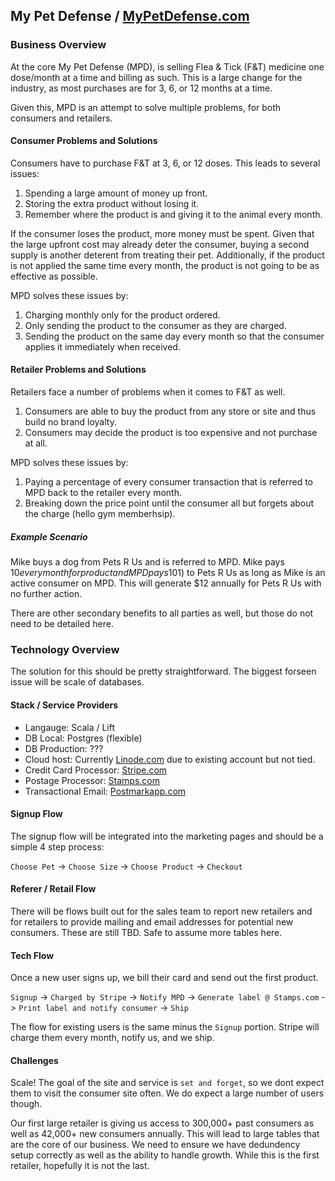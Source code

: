 ## My Pet Defense / [MyPetDefense.com](mypetdefense.com)

### Business Overview
At the core My Pet Defense (MPD), is selling Flea & Tick (F&T) medicine one dose/month at a time and billing as such. This is a large change for the industry, as most purchases are for 3, 6, or 12 months at a time. 

Given this, MPD is an attempt to solve multiple problems, for both consumers and retailers. 

#### Consumer Problems and Solutions
Consumers have to purchase F&T at 3, 6, or 12 doses. This leads to several issues:

1. Spending a large amount of money up front.
1. Storing the extra product without losing it.
1. Remember where the product is and giving it to the animal every month.

If the consumer loses the product, more money must be spent. Given that the large upfront cost may already deter the consumer, buying a  second supply is another deterent from treating their pet. Additionally, if the product is not applied the same time every month, the product is not going to be as effective as possible.

MPD solves these issues by:

1. Charging monthly only for the product ordered.
1. Only sending the product to the consumer as they are charged.
1. Sending the product on the same day every month so that the consumer applies it immediately when received. 

#### Retailer Problems and Solutions
Retailers face a number of problems when it comes to F&T as well.

1. Consumers are able to buy the product from any store or site and thus build no brand loyalty.
1. Consumers may decide the product is too expensive and not purchase at all.

MPD solves these issues by:

1. Paying a percentage of every consumer transaction that is referred to MPD back to the retailer every month.
1. Breaking down the price point until the consumer all but forgets about the charge (hello gym memberhsip).

##### Example Scenario
Mike buys a dog from Pets R Us and is referred to MPD. Mike pays $10 every month for product and MPD pays 10% ($1) to Pets R Us as long as Mike is an active consumer on MPD. This will generate $12 annually for Pets R Us with no further action.

There are other secondary benefits to all parties as well, but those do not need to be detailed here.

### Technology Overview
The solution for this should be pretty straightforward. The biggest forseen issue will be scale of databases.

#### Stack / Service Providers
* Langauge: Scala / Lift
* DB Local: Postgres (flexible)
* DB Production: ???
* Cloud host: Currently [Linode.com](Linode.com) due to existing account but not tied.
* Credit Card Processor: [Stripe.com](Stripe.com)
* Postage Processor: [Stamps.com](Stamps.com)
* Transactional Email: [Postmarkapp.com](Postmarkapp.com)

#### Signup Flow
The signup flow will be integrated into the marketing pages and should be a simple 4 step process:

`Choose Pet` -> `Choose Size` -> `Choose Product` -> `Checkout`

#### Referer / Retail Flow
There will be flows built out for the sales team to report new retailers and for retailers to provide mailing and email addresses for potential new consumers. These are still TBD. Safe to assume more tables here.

#### Tech Flow
Once a new user signs up, we bill their card and send out the first product.

`Signup` -> `Charged by Stripe` -> `Notify MPD` -> `Generate label @ Stamps.com` -> `Print label and notify consumer` -> `Ship`

The flow for existing users is the same minus the `Signup` portion. Stripe will charge them every month, notify us, and we ship. 

#### Challenges
Scale! The goal of the site and service is `set and forget`, so we dont expect them to visit the consumer site often. We do expect a large number of users though. 

Our first large retailer is giving us access to 300,000+ past consumers as well as 42,000+ new consumers annually. This will lead to large tables that are the core of our business. We need to ensure we have dedundency setup correctly as well as the ability to handle growth. While this is the first retailer, hopefully it is not the last.
